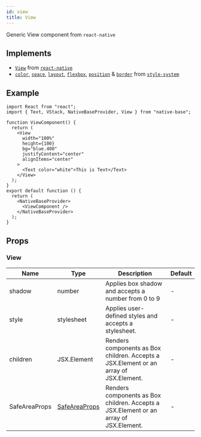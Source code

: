 ```yaml
---
id: view
title: View
---
```


Generic View component from `react-native`

## Implements

- [`View`](https://reactnative.dev/docs/view) from [`react-native`](https://reactnative.dev/docs/view)
- [`color`](https://styled-system.com/api/#color), [`space`](https://styled-system.com/api/#space), [`layout`](https://styled-system.com/api/#layout), [`flexbox`](https://styled-system.com/api/#flexbox), [`position`](https://styled-system.com/api/#flexbox) & [`border`](https://styled-system.com/api/#border) from [`style-system`](https://styled-system.com/api/)

## Example

```SnackPlayer name=View%20Example
import React from "react";
import { Text, VStack, NativeBaseProvider, View } from "native-base";

function ViewComponent() {
  return (
    <View
      width="100%"
      height={100}
      bg="blue.400"
      justifyContent="center"
      alignItems="center"
    >
      <Text color="white">This is Text</Text>
    </View>
  );
}
export default function () {
  return (
    <NativeBaseProvider>
      <ViewComponent />
    </NativeBaseProvider>
  );
}
```

## Props

### View

| Name          | Type                                     | Description                                                                           | Default |
| ------------- | ---------------------------------------- | ------------------------------------------------------------------------------------- | ------- |
| shadow        | number                                   | Applies box shadow and accepts a number from 0 to 9                                   | -       |
| style         | stylesheet                               | Applies user-defined styles and accepts a stylesheet.                                 | -       |
| children      | JSX.Element                              | Renders components as Box children. Accepts a JSX.Element or an array of JSX.Element. | -       |
| SafeAreaProps | [SafeAreaProps](safe-area-view-props.md) | Renders components as Box children. Accepts a JSX.Element or an array of JSX.Element. | -       |
